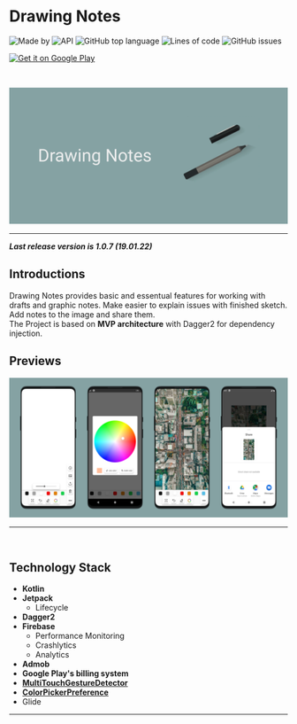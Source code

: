 # Drawing Notes

![Made by](https://img.shields.io/badge/Made%20by-r--khvstnv-orange)
![API](https://img.shields.io/badge/API-21%2B-brightgreen)
![GitHub top language](https://img.shields.io/github/languages/top/r-khvstnv/Drawing_Notes)
![Lines of code](https://img.shields.io/tokei/lines/github/r-khvstnv/Drawing_Notes)
![GitHub issues](https://img.shields.io/github/issues/r-khvstnv/Drawing_Notes)

<a href="https://play.google.com/store/apps/details?id=com.rssll971.drawingapp"><img alt="Get it on Google Play" src="https://play.google.com/intl/en_us/badges/images/generic/en-play-badge.png" height=60px /></a>

<br/>

![image](i_previews/logo.png)
_ _ _ 

***Last release version is 1.0.7 (19.01.22)***

## Introductions
Drawing Notes provides basic and essentual features for working with drafts and graphic notes.  Make easier to explain issues with finished sketch. Add notes to the image and share them.</br>
The Project is based on **MVP architecture** with Dagger2 for dependency injection.

## Previews
![image](i_previews/github_preview.png)
_ _ _
<br/>

## Technology Stack
- **Kotlin**
- **Jetpack**
	- Lifecycle
- **Dagger2**
- **Firebase**
	 - Performance Monitoring
	 - Crashlytics 
	 - Analytics
- **Admob**
- **Google Play's billing system**
- [**MultiTouchGestureDetector**](https://github.com/dinuscxj/MultiTouchGestureDetector)
- [**ColorPickerPreference**](https://github.com/skydoves/ColorPickerPreference)
- Glide
_ _ _
<br/>
